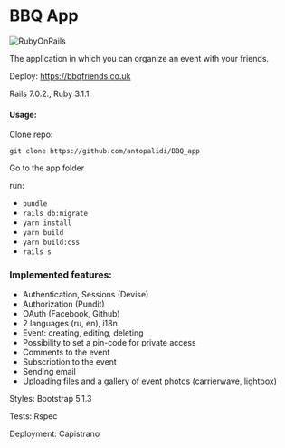 # BBQ App

![RubyOnRails](https://img.shields.io/badge/Ruby_on_Rails-CC0000?style=for-the-badge&logo=ruby-on-rails&logoColor=white)

The application in which you can organize an event with your friends.

Deploy: https://bbqfriends.co.uk

Rails 7.0.2., Ruby 3.1.1.

#### Usage:

Clone repo:

```
git clone https://github.com/antopalidi/BBQ_app
```
Go to the app folder 

run:
- `bundle`
- `rails db:migrate`
- `yarn install`
- `yarn build`
- `yarn build:css`
- `rails s`

### Implemented features:

- Authentication, Sessions (Devise)
- Authorization (Pundit)
- OAuth (Facebook, Github)
- 2 languages (ru, en), i18n
- Event: creating, editing, deleting
- Possibility to set a pin-code for private access
- Comments to the event
- Subscription to the event
- Sending email
- Uploading files and a gallery of event photos (carrierwave, lightbox)

Styles: Bootstrap 5.1.3

Tests: Rspec

Deployment: Capistrano
